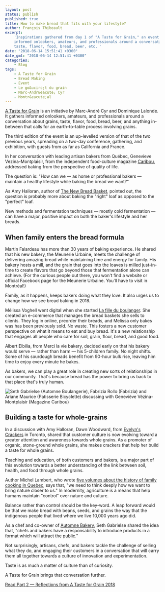 ```yaml
---
layout: post
status: publish
published: true
title: How to make bread that fits with your lifestyle?
author: François Thibeault
excerpt:
    'Inspirations gathered from day 1 of "A Taste for Grain," an event that gathers
    informed onlookers, amateurs, and professionals around a conversation about grains,
    taste, flavor, food, bread, beer, etc. '
date: "2018-06-14 15:51:41 +0300"
date_gmt: "2018-06-14 12:51:41 +0300"
categories:
    - Blog
tags:
    - A Taste for Grain
    - Bread Making
    - Event
    - Le go&ucirc;t du grain
    - Marc-Andr&eacute; Cyr
    - Montr&eacute;al
---
```


[A Taste for Grain](http://atasteforgrain.ca/) is an initiative by Marc-Andr&eacute; Cyr and Dominique Lalonde. It gathers informed onlookers, amateurs, and professionals around a conversation about grains, taste, flavor, food, bread, beer, and anything in-between that calls for an earth-to-table process involving grains.

The third edition of the event is an up-levelled version of that of the two previous years, spreading on a two-day conference, gathering, and exhibition, with guests from as far as California and France.

In her conversation with leading artisan bakers from Qu&eacute;bec, Genevieve Vezina-Montplaisir, from the independent food-culture magazine [Caribou](https://cariboumag.com/), addressed baking from the perspective of quality of life.

The question is: "How can we &mdash; as home or professional bakers &mdash; maintain a healthy lifestyle while baking the bread we want?"

As Amy Halloran, author of [The New Bread Basket](https://www.chelseagreen.com/product/the-new-bread-basket/), pointed out, the question is probably more about baking the "right" loaf as opposed to the "perfect" loaf.

New methods and fermentation techniques &mdash; mostly cold fermentation &mdash; can have a major, positive impact on both the baker's lifestyle and her breads.

## When family enters the bread formula

Martin Falardeau has more than 30 years of baking experience. He shared that his new bakery, the Meunerie Urbaine, meets the challenge of delivering amazing bread while maintaining time and energy for family. His bakery hosts a mill, and the grain that goes into the loaves is milled just-in-time to create flavors that go beyond those that fermentation alone can achieve. (For the curious people out there, you won't find a website or official Facebook page for the Meunerie Urbaine. You'll have to visit in Montr&eacute;al!)

Family, as it happens, keeps bakers doing what they love. It also urges us to change how we see bread baking in 2018.

M&eacute;lissa Voghell went digital when she started [La fille du boulanger](https://www.lafilleduboulanger.ca/). She created an e-commerce that manages the bread baskets she sells to clients. They log in online, preorder their breads, and Melissa only bakes was has been previously sold. No waste. This fosters a new customer perspective on what it means to eat and buy bread. It's a new relationship that engages all people who care for soil, grain, flour, bread, and good food.

Albert Elbilia, from [](http://www.mercilavie.co/)Merci la vie bakery, decided early on that his bakery would serve &mdash; rather than harm &mdash; his 5-children family. No night shifts. Some of his sourdough breads benefit from 90-hour bulk rise, leaving him time to enjoy every minute he bakes.

As bakers, we can play a great role in creating new sorts of relationships in our community. That's because bread has the power to bring us back to that place that's truly human.

![Seth Gabrielse (Automne Boulangerie), Fabrizia Rollo (Fabrizia) and Ariane Maurice (Patisserie Bicyclette) discussing with Geneviève Vézina-Montplaisir (Magazine Caribou)](/breadmagazine/assets/blog/P1010417.jpg)

## Building a taste for whole-grains

In a discussion with Amy Halloran, Dawn Woodward, from [Evelyn's Crackers](http://evelynscrackers.com/) in Toronto, shared that customer culture is now evolving toward a greater attention and awareness towards whole grains. As a promoter of organic, stone-ground whole grains, she makes crackers that help her build a taste for whole grains.

Teaching and education, of both customers and bakers, is a major part of this evolution towards a better understanding of the link between soil, health, and food through whole grains.

Author Michel Lambert, who wrote [five volumes about the history of family cooking in Quebec](https://leseditionsgid.com/catalogsearch/result/?q=michel+lambert), says that, "we need to think deeply how we want to bring nature closer to us." In modernity, agriculture is a means that help humans maintain "control" over nature and culture.

Balance rather than control should be the key-word. A leap forward would be that we make bread with beans, seeds, and grains the way that the indigenous people that lived where we live 10,000 years ago did.

As a chef and co-owner of [Automne Bakery](https://www.automneboulangerie.com/), Seth Gabrielse shared the idea that, "chefs and bakers have a responsability to introduce products in a format which will attract the public."

Not surprisingly, artisans, chefs, and bakers tackle the challenge of selling what they do, and engaging their customers in a conversation that will carry them all together towards a culture of innovation and experimentation.

Taste is as much a matter of culture than of curiosity.

A Taste for Grain brings that conversation further.

[Read Part 2 &mdash; Reflections from A Taste for Grain 2018](http://bread-magazine.com/taste-for-grain-earth-to-hearth-art-of-connections/")
